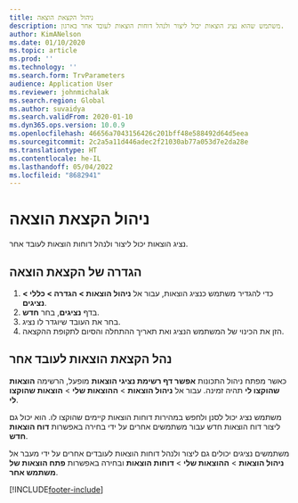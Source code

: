 ```yaml
---
title: ניהול הקצאת הוצאה
description: משתמש שהוא נציג הוצאות יכול ליצור ולנהל דוחות הוצאות לעובד אחר בארגון.
author: KimANelson
ms.date: 01/10/2020
ms.topic: article
ms.prod: ''
ms.technology: ''
ms.search.form: TrvParameters
audience: Application User
ms.reviewer: johnmichalak
ms.search.region: Global
ms.author: suvaidya
ms.search.validFrom: 2020-01-10
ms.dyn365.ops.version: 10.0.9
ms.openlocfilehash: 46656a7043156426c201bff48e588492d64d5eea
ms.sourcegitcommit: 2c2a5a11d446adec2f21030ab77a053d7e2da28e
ms.translationtype: HT
ms.contentlocale: he-IL
ms.lasthandoff: 05/04/2022
ms.locfileid: "8682941"
---
```

# <a name="manage-expense-delegation"></a>ניהול הקצאת הוצאה

נציג הוצאות יכול ליצור ולנהל דוחות הוצאות לעובד אחר.

## <a name="configure-expense-delegation"></a>הגדרה של הקצאת הוצאה

1. כדי להגדיר משתמש כנציג הוצאות, עבור אל **ניהול הוצאות > הגדרה > כללי > נציגים**.
2. בדף **נציגים**, בחר **חדש**.
3. בחר את העובד שיוגדר לו נציג. 
4. הזן את הכינוי של המשתמש הנציג ואת תאריך ההתחלה והסיום לתקופת ההקצאה.

## <a name="manage-expense-delegation-for-another-employee"></a>נהל הקצאת הוצאות לעובד אחר

כאשר מפתח ניהול התכונות **אפשר דף רשימת נציגי הוצאות** מופעל, הרשימה **הוצאות שהוקצו לי** תהיה זמינה. עבור אל **ניהול הוצאות** > **ההוצאות שלי** > **הוצאות שהוקצו לי**.

משתמש נציג יכול לסנן ולחפש במהירות דוחות הוצאות קיימים שהוקצו לו. הוא יכול גם ליצור דוח הוצאות חדש עבור משתמשים אחרים על ידי בחירה באפשרות **דוח הוצאות חדש**.

משתמשים נציגים יכולים גם ליצור ולנהל דוחות הוצאות לעובדים אחרים על ידי מעבר אל **ניהול הוצאות** > **ההוצאות שלי** > **דוחות הוצאות** ובחירה באפשרות **פתח הוצאות של משתמש אחר**.


[!INCLUDE[footer-include](../includes/footer-banner.md)]